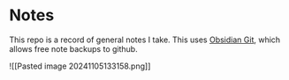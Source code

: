 # Notes

This repo is a record of general notes I take. This uses [Obsidian Git](https://github.com/Vinzent03/obsidian-git), which allows free note backups to github.

![[Pasted image 20241105133158.png]]
